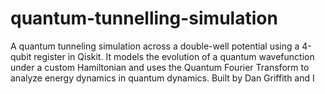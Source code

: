 # quantum-tunnelling-simulation
A quantum tunneling simulation across a double-well potential using a 4-qubit register in Qiskit. It models the evolution of a quantum wavefunction under a custom Hamiltonian and uses the Quantum Fourier Transform to analyze energy dynamics in quantum dynamics. Built by Dan Griffith and I
